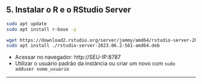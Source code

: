## 5. Instalar o R e o RStudio Server
```bash
sudo apt update
sudo apt install r-base -y

wget https://download2.rstudio.org/server/jammy/amd64/rstudio-server-2023.06.2-561-amd64.deb
sudo apt install ./rstudio-server-2023.06.2-561-amd64.deb
```

- Acessar no navegador: http://SEU-IP:8787
- Utilizar o usuário padrão da instância ou criar um novo com `sudo adduser nome_usuario`

---
